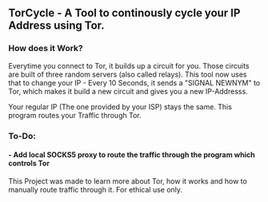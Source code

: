 ## TorCycle - A Tool to continously cycle your IP Address using Tor.

### How does it Work?
Everytime you connect to Tor, it builds up a circuit for you. Those circuits are built of three random servers (also called relays).
This tool now uses that to change your IP - Every 10 Seconds, it sends a "SIGNAL NEWNYM" to Tor, which makes it build a new circuit
and gives you a new IP-Addresss.

Your regular IP (The one provided by your ISP) stays the same. This program routes your Traffic through Tor.


### To-Do:
#### - Add local SOCKS5 proxy to route the traffic through the program which controls Tor





This Project was made to learn more about Tor, how it works and how to manually route traffic through it.
For ethical use only.

